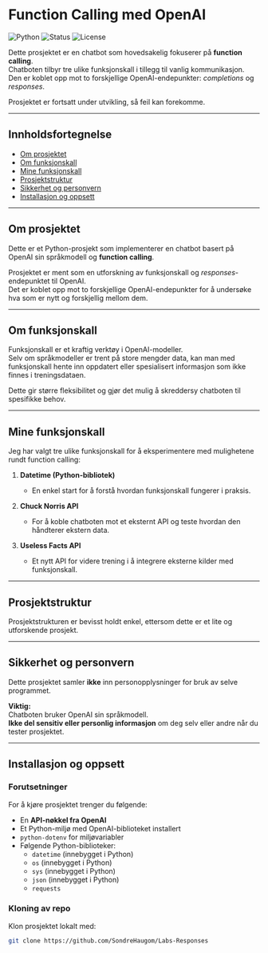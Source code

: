 # Function Calling med OpenAI  

![Python](https://img.shields.io/badge/Python-3.10%2B-blue)
![Status](https://img.shields.io/badge/status-under_development-yellow)
![License](https://img.shields.io/badge/license-MIT-green)

Dette prosjektet er en chatbot som hovedsakelig fokuserer på **function calling**.  
Chatboten tilbyr tre ulike funksjonskall i tillegg til vanlig kommunikasjon.  
Den er koblet opp mot to forskjellige OpenAI-endepunkter: *completions* og *responses*.  

Prosjektet er fortsatt under utvikling, så feil kan forekomme.  

---

## Innholdsfortegnelse
- [Om prosjektet](#-om-prosjektet)  
- [Om funksjonskall](#-om-funksjonskall)  
- [Mine funksjonskall](#-mine-funksjonskall)  
- [Prosjektstruktur](#-prosjektstruktur)  
- [Sikkerhet og personvern](#-sikkerhet-og-personvern)  
- [Installasjon og oppsett](#-installasjon-og-oppsett)  

---

## Om prosjektet  
Dette er et Python-prosjekt som implementerer en chatbot basert på OpenAI sin språkmodell og **function calling**.  

Prosjektet er ment som en utforskning av funksjonskall og *responses*-endepunktet til OpenAI.  
Det er koblet opp mot to forskjellige OpenAI-endepunkter for å undersøke hva som er nytt og forskjellig mellom dem.  

---

## Om funksjonskall  
Funksjonskall er et kraftig verktøy i OpenAI-modeller.  
Selv om språkmodeller er trent på store mengder data, kan man med funksjonskall hente inn oppdatert eller spesialisert informasjon som ikke finnes i treningsdataen.  

Dette gir større fleksibilitet og gjør det mulig å skreddersy chatboten til spesifikke behov.  

---

## Mine funksjonskall  
Jeg har valgt tre ulike funksjonskall for å eksperimentere med mulighetene rundt function calling:  

1. **Datetime (Python-bibliotek)**  
   - En enkel start for å forstå hvordan funksjonskall fungerer i praksis.  

2. **Chuck Norris API**  
   - For å koble chatboten mot et eksternt API og teste hvordan den håndterer ekstern data.  

3. **Useless Facts API**  
   - Et nytt API for videre trening i å integrere eksterne kilder med funksjonskall.  

---

## Prosjektstruktur  
Prosjektstrukturen er bevisst holdt enkel, ettersom dette er et lite og utforskende prosjekt.  

---

## Sikkerhet og personvern  
Dette prosjektet samler **ikke** inn personopplysninger for bruk av selve programmet.  

**Viktig:**  
Chatboten bruker OpenAI sin språkmodell.  
**Ikke del sensitiv eller personlig informasjon** om deg selv eller andre når du tester prosjektet.  

---

## Installasjon og oppsett  

### Forutsetninger
For å kjøre prosjektet trenger du følgende:  

- En **API-nøkkel fra OpenAI**  
- Et Python-miljø med OpenAI-biblioteket installert  
- `python-dotenv` for miljøvariabler  
- Følgende Python-biblioteker:  
  - `datetime` (innebygget i Python)  
  - `os` (innebygget i Python)  
  - `sys` (innebygget i Python)  
  - `json` (innebygget i Python)  
  - `requests`  

### Kloning av repo
Klon prosjektet lokalt med:  

```bash
git clone https://github.com/SondreHaugom/Labs-Responses
